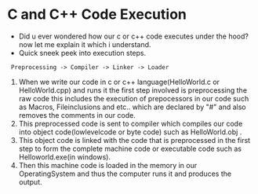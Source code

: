 # C and C++ Code Execution
- Did u ever wondered how our c or c++ code executes under the hood? now let me explain it which i understand.
- Quick sneek peek into execution steps.


``` Preprocessing -> Compiler -> Linker -> Loader```
1) When we write our code in c or c++ language(HelloWorld.c or HelloWorld.cpp) and runs it the first step involved is preprocessing the raw code this includes the execution of prepocessors in our code such as Macros, Fileinclusions and etc.. which are declared by "#" and also removes the comments in our code.
2) This preprocessed code is sent to compiler which compiles our code into object code(lowlevelcode or byte code) such as HelloWorld.obj .
3) This object code is linked  with the code that is preprocessed in the first step to form the complete machine code or executable code such as Helloworld.exe(in windows).
4) Then this machine code is loaded in the memory in our OperatingSystem and thus the computer runs it and produces the output.
